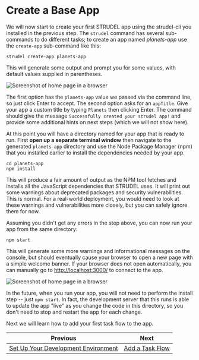 # Create a Base App

We will now start to create your first STRUDEL app using the strudel-cli you installed in the previous step. The `strudel` command has several sub-commands to do different tasks; to create an app named *planets-app* use the `create-app` sub-command like this:

```
strudel create-app planets-app
```

This will generate some output and prompt you for some values, with default values supplied in parentheses. 

![Screenshot of home page in a browser](https://github.com/strudel-science/strudel-kit/blob/main/docs/getting-started/images/create-app-response.png?raw=true)

The first option has the `planets-app` value we passed via the command line, so just click Enter to accept. The second option asks for an `appTitle`. Give your app a custom title by typing `Planets` then clicking Enter. The command should give the message `Successfully created your strudel app!` and provide some additional hints on next steps (which we will not show here).

At this point you will have a directory named for your app that is ready to run. First **open up a separate terminal window** then navigate to the generated `planets-app` directory and use the Node Package Manager (npm) that you installed earlier to install the dependencies needed by your app.

```
cd planets-app
npm install
```

 This will produce a fair amount of output as the NPM tool fetches and installs all the JavaScript dependencies that STRUDEL uses. It will print out some warnings about deprecated packages and security vulnerabilities. This is normal. For a real-world deployment, you would need to look at these warnings and vulnerabilities more closely, but you can safely ignore them for now.

Assuming you didn't get any errors in the  step above, you can now run your app from the same directory:

```
npm start
```

This will generate some more warnings and informational messages on the console, but should eventually cause your browser to open a new page with a simple welcome banner. If your browser does not open automatically, you can manually go to [http://localhost:3000/](http://localhost:3000/) to connect to the app.

![Screenshot of home page in a browser](https://github.com/strudel-science/strudel-kit/blob/main/docs/getting-started/images/start-home-page.png?raw=true)

In the future, when you run your app, you will not need to perform the install step -- just `npm start`. In fact, the development server that this runs is able to update the app "live" as you change the code in this directory, so you don't need to stop and restart the app for each change.

Next we will learn how to add your first task flow to the app.

Previous           |  Next
:-------------------------:|:-------------------------:
[Set Up Your Development Environment](https://github.com/strudel-science/strudel-kit/blob/main/docs/getting-started/2-setup.md)  |  [Add a Task Flow](https://github.com/strudel-science/strudel-kit/blob/main/docs/getting-started/4-add-taskflow.md)